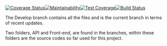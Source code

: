 [![Coverage Status](https://coveralls.io/repos/github/Benneee/MealApp/badge.svg?branch=ft-Travis-CI-setup)](https://coveralls.io/github/Benneee/MealApp?branch=ft-Travis-CI-setup)[![Maintainability](https://api.codeclimate.com/v1/badges/65e6310d05f8043783df/maintainability)](https://codeclimate.com/github/Benneee/MealApp/maintainability)[![Test Coverage](https://api.codeclimate.com/v1/badges/65e6310d05f8043783df/test_coverage)](https://codeclimate.com/github/Benneee/MealApp/test_coverage)[![Build Status](https://travis-ci.org/Benneee/MealApp.svg?branch=develop)](https://travis-ci.org/Benneee/MealApp)

The Develop branch contains all the files and is the current branch in terms of recent updates. 


Two folders, API and Front-end, are found in the branches, within these folders are the source codes so far used for this project.


